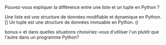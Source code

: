 Pouvez-vous expliquer la différence entre une liste et un tuple en Python ?   

Une liste est une structure de données modifiable et dynamique en Python. []
Un tuple est une structure de données immuable en Python. ()

bonus->  et dans quelles situations choisiriez-vous d'utiliser l'un plutôt que l'autre dans un programme Python?